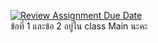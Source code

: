 [![Review Assignment Due Date](https://classroom.github.com/assets/deadline-readme-button-24ddc0f5d75046c5622901739e7c5dd533143b0c8e959d652212380cedb1ea36.svg)](https://classroom.github.com/a/M0TFBBAV)  
ข้อที่ 1 และข้อ 2 อยู่ใน class Main นะคะ
